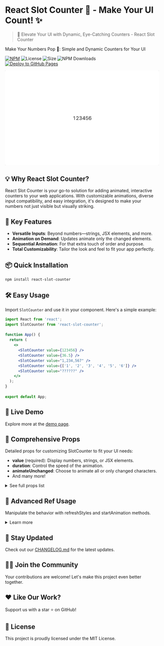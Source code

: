 # React Slot Counter 🎰 - Make Your UI Count! ✨

> 🚀 Elevate Your UI with Dynamic, Eye-Catching Counters - React Slot Counter

Make Your Numbers Pop 🌟: Simple and Dynamic Counters for Your UI

[![NPM](https://img.shields.io/npm/v/react-slot-counter.svg)](https://www.npmjs.com/package/react-slot-counter)
![License](https://img.shields.io/npm/l/react-confetti-boom)
![Size](https://img.shields.io/bundlephobia/min/react-confetti-boom)
![NPM Downloads](https://img.shields.io/npm/dw/react-slot-counter.svg)
<br>
[![Deploy to GitHub Pages](https://github.com/almond-bongbong/react-slot-counter/actions/workflows/deploy_to_github_pages.yml/badge.svg)](https://github.com/almond-bongbong/react-slot-counter/actions/workflows/deploy_to_github_pages.yml)

<p align="center">
    <a target="_blank" href="https://almond-bongbong.github.io/react-slot-counter/">
        <img src="https://github.com/almond-bongbong/react-slot-counter/raw/main/docs/preview.gif" />
    </a>
</p>

## 💡 Why React Slot Counter?

React Slot Counter is your go-to solution for adding animated, interactive counters to your web applications. With customizable animations, diverse input compatibility, and easy integration, it's designed to make your numbers not just visible but visually striking.

## 🌟 Key Features

- **Versatile Inputs**: Beyond numbers—strings, JSX elements, and more.
- **Animation on Demand**: Updates animate only the changed elements.
- **Sequential Animation**: For that extra touch of order and purpose.
- **Total Customizability**: Tailor the look and feel to fit your app perfectly.

## 📦 Quick Installation

```bash
npm install react-slot-counter
```

## 🛠 Easy Usage

Import `SlotCounter` and use it in your component. Here's a simple example:

```jsx
import React from 'react';
import SlotCounter from 'react-slot-counter';

function App() {
  return (
    <>
      <SlotCounter value={123456} />
      <SlotCounter value={36.5} />
      <SlotCounter value="1,234,567" />
      <SlotCounter value={['1', '2', '3', '4', '5', '6']} />
      <SlotCounter value="??????" />
    </>
  );
}

export default App;
```

## 🎥 Live Demo

Explore more at the [demo page](https://almond-bongbong.github.io/react-slot-counter/).

## 📝 Comprehensive Props

Detailed props for customizing SlotCounter to fit your UI needs:

- **value** (required): Display numbers, strings, or JSX elements.
- **duration**: Control the speed of the animation.
- **animateUnchanged**: Choose to animate all or only changed characters.
- And many more!

<details>
  <summary>See full props list</summary>

| Prop                    | Type                                                    | Default                                              | Description                                                                                                                                                                                                                                                                          |
| ----------------------- | ------------------------------------------------------- | ---------------------------------------------------- | ------------------------------------------------------------------------------------------------------------------------------------------------------------------------------------------------------------------------------------------------------------------------------------ |
| value _(required)_      | `number` \| `string` \| `string[]` \| `JSX.Element[]`   |                                                      | The value to be displayed. It can be a number or a string with numbers and commas.                                                                                                                                                                                                   |
| startValue              | `number` \| `string` \| `string[]` \| `JSX.Element[]`   |                                                      | The initial value to be displayed before the animation starts. It sets the beginning of the slot machine animation.                                                                                                                                                                  |
| startValueOnce          | `boolean`                                               | `false`                                              | If set to true, the animation starts from the `startValue` only for the first render. For subsequent animations, it starts from the last value.                                                                                                                                      |
| duration                | `number`                                                | `0.7`                                                | The duration of the animation in seconds.                                                                                                                                                                                                                                            |
| dummyCharacters         | `string[]` \| `JSX.Element[]`                           | Defaults to random numbers from 0 to 9               | An array of dummy characters to be used in the animation.                                                                                                                                                                                                                            |
| dummyCharacterCount     | `number`                                                | `6`                                                  | The number of dummy characters to be displayed in the animation before reaching the target character.                                                                                                                                                                                |
| autoAnimationStart      | `boolean`                                               | `true`                                               | Determines whether the animation should start automatically when the component is first mounted.                                                                                                                                                                                     |
| animateUnchanged        | `boolean`                                               | `false`                                              | Determines whether to animate only the characters that have changed.                                                                                                                                                                                                                 |
| hasInfiniteList         | `boolean`                                               | `false`                                              | Determines whether the list should appear as continuous, with the end of the target character seamlessly connected to the beginning.                                                                                                                                                 |
| containerClassName      | `string`                                                |                                                      | The class name of container.                                                                                                                                                                                                                                                         |
| charClassName           | `string`                                                |                                                      | The class name of each character.                                                                                                                                                                                                                                                    |
| separatorClassName      | `string`                                                |                                                      | The class name of the separator character (`.` or `,`).                                                                                                                                                                                                                              |
| valueClassName          | `string`                                                |                                                      | The class name for the value of the slot, making it possible to customize the styling and visibility of the value.                                                                                                                                                                   |
| numberSlotClassName     | `string`                                                |                                                      | The class name for the number slot, allowing you to customize the styling of the number slot.                                                                                                                                                                                        |
| numberClassName         | `string`                                                |                                                      | The class name for the number, allowing you to customize the styling of the number.                                                                                                                                                                                                  |
| sequentialAnimationMode | `boolean`                                               | `false`                                              | Determines if the animation should increment or decrement sequentially from the startValue to value instead of random animation.                                                                                                                                                     |
| useMonospaceWidth       | `boolean`                                               | `false`                                              | Ensures that all numeric characters occupy the same horizontal space, just like they would in a monospace font.                                                                                                                                                                      |
| direction               | `'bottom-top'` \| `'top-bottom'`                        | `'bottom-top'`                                       | Sets the direction of the slot machine animation. Accepted values are `'bottom-top'` and `'top-bottom'`.                                                                                                                                                                             |
| debounceDelay           | `number`                                                | `0`                                                  | Specifies the delay in milliseconds for debouncing animations. When the value changes rapidly, it allows the animation to execute smoothly.                                                                                                                                          |
| animateOnVisible        | `boolean` \| `rootMargin: string, triggerOnce: boolean` | `false` \| `rootMargin: '0px'`, `triggerOnce: false` | Activates the animation when the component is visible in the viewport. rootMargin sets the margin around the viewport for triggering the animation, while triggerOnce determines if the animation should occur only once (true) or every time the component becomes visible (false). |

</details>

## 🤖 Advanced Ref Usage

Manipulate the behavior with refreshStyles and startAnimation methods.

<details>
  <summary>Learn more</summary>

| Method           | Type                          | Description                                                                                                                                                                    |
| ---------------- | ----------------------------- | ------------------------------------------------------------------------------------------------------------------------------------------------------------------------------ |
| `refreshStyles`  | `() => void`                  | Recalculates the styles for the SlotCounter component. Useful for scenarios where the font size changes or the window is resized, forcing a re-render to apply the new styles. |
| `startAnimation` | `(options?: Options) => void` | Initiates the animation of the component with optional customization parameters.                                                                                               |

### Options for `startAnimation` Method

| Property              | Type     | Optional | Default        | Description                                                                                                                                      |
| --------------------- | -------- | -------- | -------------- | ------------------------------------------------------------------------------------------------------------------------------------------------ |
| `duration`            | `number` | Yes      | None           | A number representing the duration of the animation in seconds. Overrides the `duration` prop if provided.                                       |
| `dummyCharacterCount` | `number` | Yes      | None           | A number indicating how many dummy characters should be shown before the target character. Overrides the `dummyCharacterCount` prop if provided. |
| `direction`           | `string` | Yes      | `'bottom-top'` | Sets the direction of the slot machine animation. Accepted values: `'bottom-top'`, `'top-bottom'`. Overrides the `direction` prop if provided.   |

Ref Example:

```jsx
import React, { useRef } from 'react';
import SlotCounter from 'react-slot-counter';

function App() {
  const counterRef = useRef(null);

  const handleStartClick = () => {
    counterRef.current?.startAnimation();
  };

  return (
    <>
      <SlotCounter value={123456} ref={counterRef} />
      <button onClick={handleStartClick}>Start</button>
    </>
  );
}

export default App;
```

</details>

## 📜 Stay Updated

Check out our [CHANGELOG.md](./CHANGELOG.md) for the latest updates.

## 👨‍💻 Join the Community

Your contributions are welcome! Let's make this project even better together.

## ❤️ Like Our Work?

Support us with a star ⭐ on GitHub!

## 📄 License

This project is proudly licensed under the MIT License.
